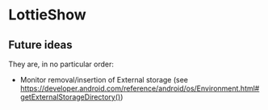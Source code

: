 # LottieShow

## Future ideas

They are, in no particular order:
- Monitor removal/insertion of External storage (see https://developer.android.com/reference/android/os/Environment.html#getExternalStorageDirectory())
